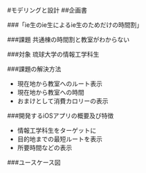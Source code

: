 #モデリングと設計
##企画書

###「ie生のie生によるie生のためだけの時間割」

###課題
共通棟の時間割と教室がわからない

###対象
琉球大学の情報工学科生

###課題の解決方法
* 現在地から教室へのルート表示
* 現在地から教室への時間
* おまけとして消費カロリーの表示

###開発するiOSアプリの概要及び特徴
* 情報工学科生をターゲットに
* 目的地までの最短ルートを表示
* 所要時間などの表示



###ユースケース図

